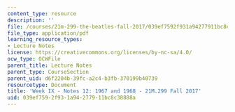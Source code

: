 ```yaml
---
content_type: resource
description: ''
file: /courses/21m-299-the-beatles-fall-2017/039ef7592f931a94277911bc8c38888a_MIT21M_299F17_Notes12.pdf
file_type: application/pdf
learning_resource_types:
- Lecture Notes
license: https://creativecommons.org/licenses/by-nc-sa/4.0/
ocw_type: OCWFile
parent_title: Lecture Notes
parent_type: CourseSection
parent_uid: d6f2204b-39fc-a2c4-b3fb-370199b40739
resourcetype: Document
title: 'Week IX - Notes 12: 1967 and 1968 - 21M.299 Fall 2017'
uid: 039ef759-2f93-1a94-2779-11bc8c38888a
---
```

